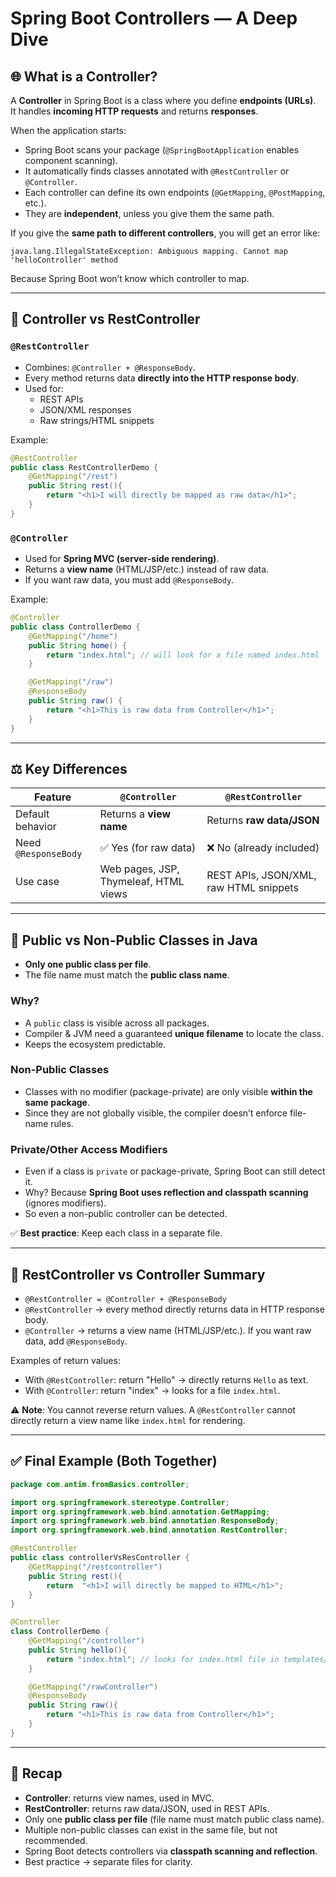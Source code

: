 # Spring Boot Controllers — A Deep Dive

## 🌐 What is a Controller?

A **Controller** in Spring Boot is a class where you define **endpoints (URLs)**.  
It handles **incoming HTTP requests** and returns **responses**.

When the application starts:

* Spring Boot scans your package (`@SpringBootApplication` enables component scanning).
* It automatically finds classes annotated with `@RestController` or `@Controller`.
* Each controller can define its own endpoints (`@GetMapping`, `@PostMapping`, etc.).
* They are **independent**, unless you give them the same path.

If you give the **same path to different controllers**, you will get an error like:

```
java.lang.IllegalStateException: Ambiguous mapping. Cannot map 'helloController' method
```

Because Spring Boot won’t know which controller to map.

---

## 🔎 Controller vs RestController

### `@RestController`

* Combines: `@Controller + @ResponseBody`.
* Every method returns data **directly into the HTTP response body**.
* Used for:
  * REST APIs
  * JSON/XML responses
  * Raw strings/HTML snippets

Example:

```java
@RestController
public class RestControllerDemo {
    @GetMapping("/rest")
    public String rest(){
        return "<h1>I will directly be mapped as raw data</h1>";
    }
}
```

### `@Controller`

* Used for **Spring MVC (server-side rendering)**.
* Returns a **view name** (HTML/JSP/etc.) instead of raw data.
* If you want raw data, you must add `@ResponseBody`.

Example:

```java
@Controller
public class ControllerDemo {
    @GetMapping("/home")
    public String home() {
        return "index.html"; // will look for a file named index.html
    }

    @GetMapping("/raw")
    @ResponseBody
    public String raw() {
        return "<h1>This is raw data from Controller</h1>";
    }
}
```

---

## ⚖️ Key Differences

| Feature              | `@Controller`                         | `@RestController`                      |
| -------------------- | ------------------------------------- | -------------------------------------- |
| Default behavior     | Returns a **view name**               | Returns **raw data/JSON**              |
| Need `@ResponseBody` | ✅ Yes (for raw data)                  | ❌ No (already included)                |
| Use case             | Web pages, JSP, Thymeleaf, HTML views | REST APIs, JSON/XML, raw HTML snippets |

---

## 📌 Public vs Non-Public Classes in Java

* **Only one public class per file**.
* The file name must match the **public class name**.

### Why?

* A `public` class is visible across all packages.
* Compiler & JVM need a guaranteed **unique filename** to locate the class.
* Keeps the ecosystem predictable.

### Non-Public Classes

* Classes with no modifier (package-private) are only visible **within the same package**.
* Since they are not globally visible, the compiler doesn’t enforce file-name rules.

### Private/Other Access Modifiers

* Even if a class is `private` or package-private, Spring Boot can still detect it.
* Why? Because **Spring Boot uses reflection and classpath scanning** (ignores modifiers).
* So even a non-public controller can be detected.

✅ **Best practice**: Keep each class in a separate file.

---

## 📝 RestController vs Controller Summary

* `@RestController = @Controller + @ResponseBody`
* `@RestController` → every method directly returns data in HTTP response body.
* `@Controller` → returns a view name (HTML/JSP/etc.). If you want raw data, add `@ResponseBody`.

Examples of return values:

* With `@RestController`: return "Hello" → directly returns `Hello` as text.
* With `@Controller`: return "index" → looks for a file `index.html`.

⚠️ **Note**: You cannot reverse return values. A `@RestController` cannot directly return a view name like `index.html` for rendering.

---

## ✅ Final Example (Both Together)

```java
package com.antim.fromBasics.controller;

import org.springframework.stereotype.Controller;
import org.springframework.web.bind.annotation.GetMapping;
import org.springframework.web.bind.annotation.ResponseBody;
import org.springframework.web.bind.annotation.RestController;

@RestController
public class controllerVsResController {
    @GetMapping("/restcontroller")
    public String rest(){
        return  "<h1>I will directly be mapped to HTML</h1>";
    }
}

@Controller
class ControllerDemo {
    @GetMapping("/controller")
    public String hello(){
        return "index.html"; // looks for index.html file in templates/static
    }

    @GetMapping("/rawController")
    @ResponseBody
    public String raw(){
        return "<h1>This is raw data from Controller</h1>";
    }
}
```

---

## 🧠 Recap

* **Controller**: returns view names, used in MVC.
* **RestController**: returns raw data/JSON, used in REST APIs.
* Only one **public class per file** (file name must match public class name).
* Multiple non-public classes can exist in the same file, but not recommended.
* Spring Boot detects controllers via **classpath scanning and reflection**.
* Best practice → separate files for clarity.
